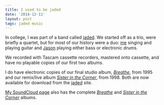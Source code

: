 ```yaml
---
title: I used to be jaded
date: '2014-12-11'
layout: post
tags: jaded music
---
```


In college, I was part of a band called [jaded](http://gweep.net/~jaded). We
started off as a trio, were briefly a quartet, but for most of our history
were a duo: [me](http://gweep.net/~aron) singing and playing guitar and
[Jason](http://webpages.charter.net/tintern/) playing either bass or
electronic drums.

We recorded with Tascam cassette recorders, mastered onto cassette, and have
no playable copies of our first two albums.

I do have electronic copies of our final studio album,
[*Breathe*](http://gweep.net/~jaded/breathe.shtml), from 1995 and our
remix/live album
[*Sister in the Corner*](http://gweep.net/~jaded/sister-in-the-corner.shtml),
from 1998. Both are now available for download from the
[jaded](http://gweep.net/~jaded) site.

[My SoundCloud page](https://soundcloud.com/aronatkins) also has the complete
[*Breathe*](https://soundcloud.com/aronatkins/sets/jaded-breathe) and
[*Sister in the Corner*](https://soundcloud.com/aronatkins/sets/jaded-sister-in-the-corner)
albums.
